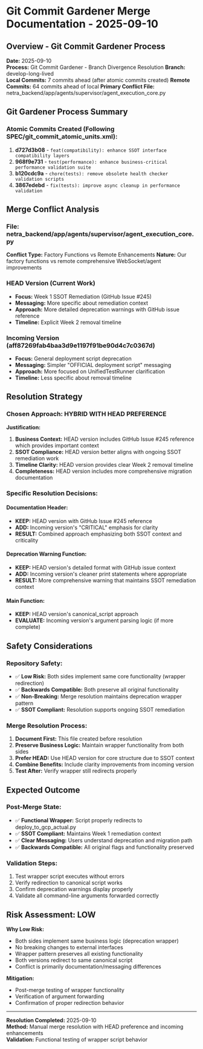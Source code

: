 # Git Commit Gardener Merge Documentation - 2025-09-10

## Overview - Git Commit Gardener Process
**Date:** 2025-09-10  
**Process:** Git Commit Gardener - Branch Divergence Resolution
**Branch:** develop-long-lived  
**Local Commits:** 7 commits ahead (after atomic commits created)
**Remote Commits:** 64 commits ahead of local
**Primary Conflict File:** netra_backend/app/agents/supervisor/agent_execution_core.py

## Git Gardener Process Summary

### Atomic Commits Created (Following SPEC/git_commit_atomic_units.xml):
1. **d727d3b08** - `feat(compatibility): enhance SSOT interface compatibility layers`
2. **968f9e731** - `test(performance): enhance business-critical performance validation suite`
3. **b120cdc9a** - `chore(tests): remove obsolete health checker validation scripts`
4. **3867edebd** - `fix(tests): improve async cleanup in performance validation`

## Merge Conflict Analysis

### File: netra_backend/app/agents/supervisor/agent_execution_core.py
**Conflict Type:** Factory Functions vs Remote Enhancements
**Nature:** Our factory functions vs remote comprehensive WebSocket/agent improvements

### HEAD Version (Current Work)
- **Focus:** Week 1 SSOT Remediation (GitHub Issue #245)
- **Messaging:** More specific about remediation context
- **Approach:** More detailed deprecation warnings with GitHub issue reference
- **Timeline:** Explicit Week 2 removal timeline

### Incoming Version (aff87269fab4baa3d9e1197f91be90d4c7c0367d)
- **Focus:** General deployment script deprecation
- **Messaging:** Simpler "OFFICIAL deployment script" messaging  
- **Approach:** More focused on UnifiedTestRunner clarification
- **Timeline:** Less specific about removal timeline

## Resolution Strategy

### Chosen Approach: **HYBRID WITH HEAD PREFERENCE**
**Justification:**
1. **Business Context:** HEAD version includes GitHub Issue #245 reference which provides important context
2. **SSOT Compliance:** HEAD version better aligns with ongoing SSOT remediation work
3. **Timeline Clarity:** HEAD version provides clear Week 2 removal timeline
4. **Completeness:** HEAD version includes more comprehensive migration documentation

### Specific Resolution Decisions:

#### Documentation Header:
- **KEEP:** HEAD version with GitHub Issue #245 reference
- **ADD:** Incoming version's "CRITICAL" emphasis for clarity
- **RESULT:** Combined approach emphasizing both SSOT context and criticality

#### Deprecation Warning Function:
- **KEEP:** HEAD version's detailed format with GitHub issue context
- **ADD:** Incoming version's cleaner print statements where appropriate
- **RESULT:** More comprehensive warning that maintains SSOT remediation context

#### Main Function:
- **KEEP:** HEAD version's canonical_script approach
- **EVALUATE:** Incoming version's argument parsing logic (if more complete)

## Safety Considerations

### Repository Safety:
- ✅ **Low Risk:** Both sides implement same core functionality (wrapper redirection)
- ✅ **Backwards Compatible:** Both preserve all original functionality
- ✅ **Non-Breaking:** Merge resolution maintains deprecation wrapper pattern
- ✅ **SSOT Compliant:** Resolution supports ongoing SSOT remediation

### Merge Resolution Process:
1. **Document First:** This file created before resolution
2. **Preserve Business Logic:** Maintain wrapper functionality from both sides
3. **Prefer HEAD:** Use HEAD version for core structure due to SSOT context
4. **Combine Benefits:** Include clarity improvements from incoming version
5. **Test After:** Verify wrapper still redirects properly

## Expected Outcome

### Post-Merge State:
- ✅ **Functional Wrapper:** Script properly redirects to deploy_to_gcp_actual.py
- ✅ **SSOT Compliant:** Maintains Week 1 remediation context
- ✅ **Clear Messaging:** Users understand deprecation and migration path
- ✅ **Backwards Compatible:** All original flags and functionality preserved

### Validation Steps:
1. Test wrapper script executes without errors
2. Verify redirection to canonical script works
3. Confirm deprecation warnings display properly
4. Validate all command-line arguments forwarded correctly

## Risk Assessment: **LOW**

**Why Low Risk:**
- Both sides implement same business logic (deprecation wrapper)
- No breaking changes to external interfaces
- Wrapper pattern preserves all existing functionality
- Both versions redirect to same canonical script
- Conflict is primarily documentation/messaging differences

**Mitigation:**
- Post-merge testing of wrapper functionality
- Verification of argument forwarding
- Confirmation of proper redirection behavior

---

**Resolution Completed:** 2025-09-10  
**Method:** Manual merge resolution with HEAD preference and incoming enhancements  
**Validation:** Functional testing of wrapper script behavior